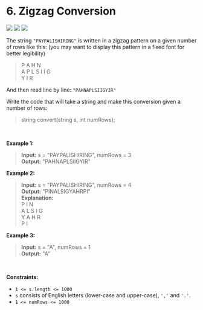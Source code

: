 # 6. Zigzag Conversion

<a href="https://github.com/whateverzpy/LeetCode-Markdown"><img src="https://img.shields.io/badge/Markdown-FFA116?logo=leetcode&labelColor=555"/></a>
![](https://img.shields.io/badge/Difficulty-Medium-orange)
![](https://img.shields.io/badge/Topics-String-blue)

The string `"PAYPALISHIRING"` is written in a zigzag pattern on a given number of rows like this: \(you may want to display this pattern in a fixed font for better legibility\)

> P   A   H   N <br>
> A P L S I I G <br>
> Y   I   R <br>

And then read line by line: `"PAHNAPLSIIGYIR"`

Write the code that will take a string and make this conversion given a number of rows:

> string convert\(string s, int numRows\); <br>

<br>

**Example 1:**

> **Input:**  s = "PAYPALISHIRING", numRows = 3 <br>
> **Output:**  "PAHNAPLSIIGYIR" <br>

**Example 2:**

> **Input:**  s = "PAYPALISHIRING", numRows = 4 <br>
> **Output:**  "PINALSIGYAHRPI" <br>
> **Explanation:** <br>
> P     I    N <br>
> A   L S  I G <br>
> Y A   H R <br>
> P     I <br>

**Example 3:**

> **Input:**  s = "A", numRows = 1 <br>
> **Output:**  "A" <br>

<br>

**Constraints:**

*   `1 <= s.length <= 1000`
*   `s` consists of English letters \(lower\-case and upper\-case\), `','` and `'.'`\.
*   `1 <= numRows <= 1000`
